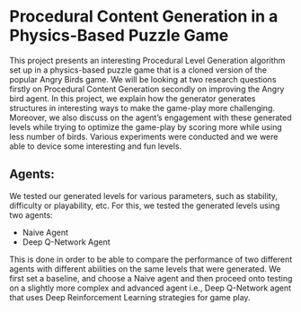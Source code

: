 # Procedural Content Generation in a Physics-Based Puzzle Game

This project presents an interesting Procedural Level Generation algorithm set up in a physics-based puzzle game that is a cloned version of the popular Angry Birds game. We will be looking at two research questions firstly on Procedural Content Generation secondly on improving the Angry bird agent. 
In this project, we explain how the generator generates structures in interesting ways to make the game-play more challenging. Moreover, we also discuss on the agent’s engagement with these generated levels while trying to optimize the game-play by scoring more while using less number of birds. Various experiments were conducted and we were able to device some interesting and fun levels.

## Agents:

We tested our generated levels for various parameters, such as stability, difficulty or playability, etc.
For this, we tested the generated levels using two agents:

* Naive Agent
* Deep Q-Network Agent

This is done in order to be able to compare the performance of two different agents with different abilities on the same levels that were generated. We first set a baseline, and choose a Naive agent and then proceed onto testing on a slightly more complex and advanced agent i.e., Deep Q-Network agent that uses Deep Reinforcement Learning strategies for game play.

